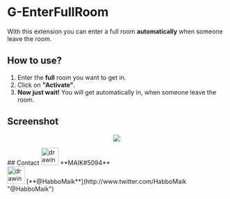 # G-EnterFullRoom

With this extension you can enter a full room **automatically** when someone leave the room.

## How to use?
1.  Enter the **full** room you want to get in.
2.  Click on **"Activate"**.
3.  **Now just wait!**
You will get automatically in, when someone leave the room.

## Screenshot
<p align="center">
  <img src="https://i.imgur.com/Ynpub62.png" />
</p>
## Contact
<img src="https://i.imgur.com/P5yBofM.png" alt="drawing" width="40"/> **MAIK#5094**<br>
<img src="https://i.imgur.com/hn6i3KO.png" alt="drawing" width="40"/> [**@HabboMaik**](http://www.twitter.com/HabboMaik "@HabboMaik")
